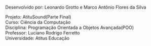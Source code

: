 Desenvolvido por: Leonardo Grotto e Marco Antônio Flores da Silva

Projeto: AtituSound(Parte Final)</br>
Curso: Ciência da Computação</br>
Disciplina: Programação Orientada a Objetos Avançada(POO)</br>
Professor: Luciano Rodrigo Ferretto</br>
Universidade: Atitus Educação
